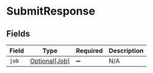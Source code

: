 # SubmitResponse


## Fields

| Field                                       | Type                                        | Required                                    | Description                                 |
| ------------------------------------------- | ------------------------------------------- | ------------------------------------------- | ------------------------------------------- |
| `job`                                       | [Optional[Job]](../../models/shared/job.md) | :heavy_minus_sign:                          | N/A                                         |